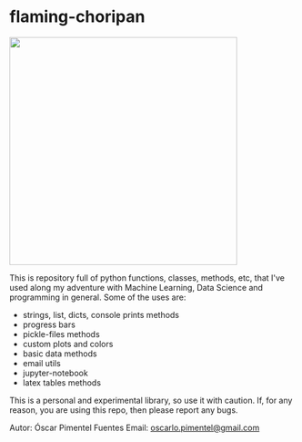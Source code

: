 # flaming-choripan

<img src="img.png" width="400">

This is repository full of python functions, classes, methods, etc, that I've used along my adventure with Machine Learning, Data Science and programming in general.
Some of the uses are:
- strings, list, dicts, console prints methods
- progress bars
- pickle-files methods
- custom plots and colors
- basic data methods
- email utils
- jupyter-notebook
- latex tables methods

This is a personal and experimental library, so use it with caution.
If, for any reason, you are using this repo, then please report any bugs.

Autor: Óscar Pimentel Fuentes
Email: oscarlo.pimentel@gmail.com